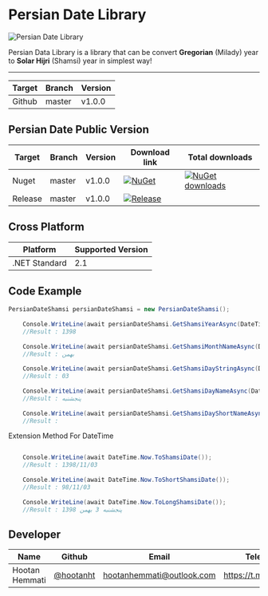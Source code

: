 # Persian Date Library

![Persian Date Library](https://lh3.googleusercontent.com/p_InfUloerXCEMJLLGA4n8HAQT7yR1kTn53cpYwFlFHkqa9TlaXE9K6BVef6i19JJzo=s180-rw)

Persian Data Library is a library that can be convert **Gregorian** (Milady) year to **Solar Hijri** (Shamsi) year in simplest way!

-------------------------

| Target | Branch | Version |
| ------ | ------ | ------ |
| Github | master | v1.0.0 | 


## Persian Date Public Version
| Target | Branch | Version | Download link | Total downloads |
| ------ | ------ | ------ | ------ | ------ |
| Nuget | master | v1.0.0 | [![NuGet](https://img.shields.io/nuget/v/PersianDateShamsi.svg)](https://www.nuget.org/packages/PersianDateShamsi) | [![NuGet downloads](https://img.shields.io/nuget/dt/PersianDateShamsi.svg)](https://www.nuget.org/packages/PersianDateShamsi) |
| Release | master | v1.0.0 | [![Release](http://s9.picofile.com/file/8353468992/releases.PNG)](https://github.com/hootanht/PrsianDate) | |

## Cross Platform

| Platform | Supported Version |
| ------ | ------ |
| .NET Standard | 2.1 |

## Code Example
```c#
PersianDateShamsi persianDateShamsi = new PersianDateShamsi();
    
    Console.WriteLine(await persianDateShamsi.GetShamsiYearAsync(DateTime.Now));
    //Result : 1398
    
    Console.WriteLine(await persianDateShamsi.GetShamsiMonthNameAsync(DateTime.Now));
    //Result : بهمن
    
    Console.WriteLine(await persianDateShamsi.GetShamsiDayStringAsync(DateTime.Now));
    //Result : 03
    
    Console.WriteLine(await persianDateShamsi.GetShamsiDayNameAsync(DateTime.Now));
    //Result : پنجشنبه
    
    Console.WriteLine(await persianDateShamsi.GetShamsiDayShortNameAsync(DateTime.Now));
    //Result : 
```
Extension Method For DateTime
```c#

    Console.WriteLine(await DateTime.Now.ToShamsiDate());
    //Result : 1398/11/03
    
    Console.WriteLine(await DateTime.Now.ToShortShamsiDate());
    //Result : 98/11/03
    
    Console.WriteLine(await DateTime.Now.ToLongShamsiDate());
    //Result : پنجشنبه 3 بهمن 1398
```


## Developer

| Name | Github | Email | Telegram |
| ------ | ------ | ------ | ------ |
| Hootan Hemmati | [@hootanht](https://github.com/hootanht) | [hootanhemmati@outlook.com](mailto:hootanhemmati@outlook.com) | https://t.me/hootanht |
